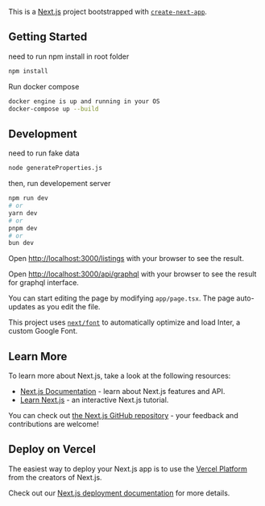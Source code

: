 This is a [Next.js](https://nextjs.org/) project bootstrapped with [`create-next-app`](https://github.com/vercel/next.js/tree/canary/packages/create-next-app).


## Getting Started
need to run npm install in root folder
```bash
npm install
```
Run docker compose

```bash
docker engine is up and running in your OS
docker-compose up --build
```

## Development

need to run fake data 
```bash
node generateProperties.js
```
then, run developement server
```bash
npm run dev
# or
yarn dev
# or
pnpm dev
# or
bun dev
```

Open [http://localhost:3000/listings](http://localhost:3000/listings) with your browser to see the result.

Open [http://localhost:3000/api/graphql](http://localhost:3000/api/graphql) with your browser to see the result for graphql interface.

You can start editing the page by modifying `app/page.tsx`. The page auto-updates as you edit the file.

This project uses [`next/font`](https://nextjs.org/docs/basic-features/font-optimization) to automatically optimize and load Inter, a custom Google Font.

## Learn More

To learn more about Next.js, take a look at the following resources:

- [Next.js Documentation](https://nextjs.org/docs) - learn about Next.js features and API.
- [Learn Next.js](https://nextjs.org/learn) - an interactive Next.js tutorial.

You can check out [the Next.js GitHub repository](https://github.com/vercel/next.js/) - your feedback and contributions are welcome!

## Deploy on Vercel

The easiest way to deploy your Next.js app is to use the [Vercel Platform](https://vercel.com/new?utm_medium=default-template&filter=next.js&utm_source=create-next-app&utm_campaign=create-next-app-readme) from the creators of Next.js.

Check out our [Next.js deployment documentation](https://nextjs.org/docs/deployment) for more details.
